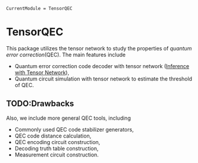 ```@meta
CurrentModule = TensorQEC
```

# TensorQEC

This package utilizes the tensor network to study the properties of *quantum error correction*(QEC). The main features include
* Quantum error correction code decoder with tensor network ([Inference with Tensor Network](@ref)),
* Quantum circuit simulation with tensor network to estimate the threshold of QEC.

## TODO:Drawbacks
Also, we include more general QEC tools, including
* Commonly used QEC code stabilizer generators,
* QEC code distance calculation,
* QEC encoding circuit construction,
* Decoding truth table construction,
* Measurement circuit construction.